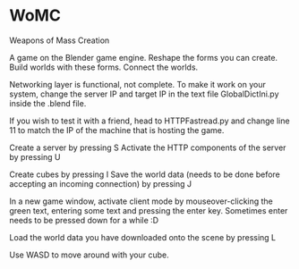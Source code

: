 WoMC
====

Weapons of Mass Creation

A game on the Blender game engine. Reshape the forms you can create. Build worlds with these forms. Connect the worlds.

Networking layer is functional, not complete. To make it work on your system, change the server IP and target IP in the
text file GlobalDictIni.py inside the .blend file.

If you wish to test it with a friend, head to HTTPFastread.py  and change line 11 to match the IP of the machine that
is hosting the game.

Create a server by pressing S
Activate the HTTP components of the server by pressing U

Create cubes by pressing I
Save the world data (needs to be done before accepting an incoming connection) by pressing J

In a new game window, activate client mode by mouseover-clicking the green text, entering some text and pressing
the enter key. Sometimes enter needs to be pressed down for a while :D

Load the world data you have downloaded onto the scene by pressing L

Use WASD to move around with your cube.
